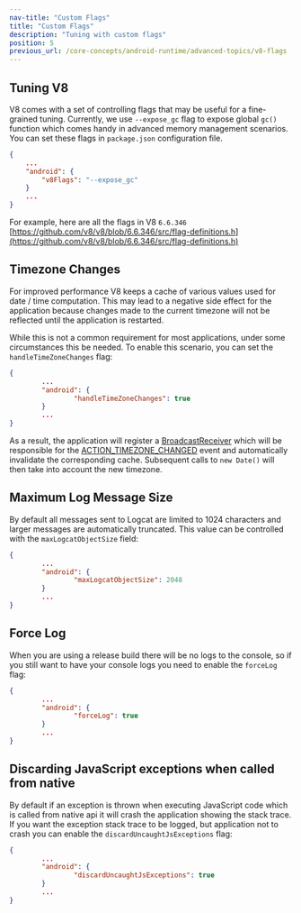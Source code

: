 ```yaml
---
nav-title: "Custom Flags"
title: "Custom Flags"
description: "Tuning with custom flags"
position: 5
previous_url: /core-concepts/android-runtime/advanced-topics/v8-flags
---
```



## Tuning V8

V8 comes with a set of controlling flags that may be useful for a fine-grained tuning. Currently, we use `--expose_gc` flag to expose global `gc()` function which comes handy in advanced memory management scenarios. You can set these flags in `package.json` configuration file.

```JSON
{
	...
	"android": {
		"v8Flags": "--expose_gc"
	}
	...
}
```

For example, here are all the flags in V8 `6.6.346` [https://github.com/v8/v8/blob/6.6.346/src/flag-definitions.h](https://github.com/v8/v8/blob/6.6.346/src/flag-definitions.h)

## Timezone Changes

For improved performance V8 keeps a cache of various values used for date / time computation. This may lead to a negative side effect for the application because changes made to the current timezone will not be reflected until the application is restarted.

While this is not a common requirement for most applications, under some circumstances this be needed. To enable this scenario, you can set the `handleTimeZoneChanges` flag:

```JSON
{
        ...
        "android": {
                "handleTimeZoneChanges": true
        }
        ...
}
```

As a result, the application will register a [BroadcastReceiver](https://developer.android.com/guide/components/broadcasts) which will be responsible for the [ACTION_TIMEZONE_CHANGED](https://developer.android.com/reference/android/content/Intent.html#ACTION_TIMEZONE_CHANGED) event and automatically invalidate the corresponding cache. Subsequent calls to `new Date()` will then take into account the new timezone.

## Maximum Log Message Size

By default all messages sent to Logcat are limited to 1024 characters and larger messages are automatically truncated. This value can be controlled with the `maxLogcatObjectSize` field:

```JSON
{
        ...
        "android": {
                "maxLogcatObjectSize": 2048
        }
        ...
}
```

## Force Log

When you are using a release build there will be no logs to the console, so if you still want to have your console logs you need to enable the `forceLog` flag:

```JSON
{
        ...
        "android": {
                "forceLog": true
        }
        ...
}
```

## Discarding JavaScript exceptions when called from native

By default if an exception is thrown when executing JavaScript code which is called from native api it will crash the application showing the stack trace. If you want the exception stack trace to be logged, but application not to crash you can enable the `discardUncaughtJsExceptions` flag:

```JSON
{
        ...
        "android": {
                "discardUncaughtJsExceptions": true
        }
        ...
}
```



